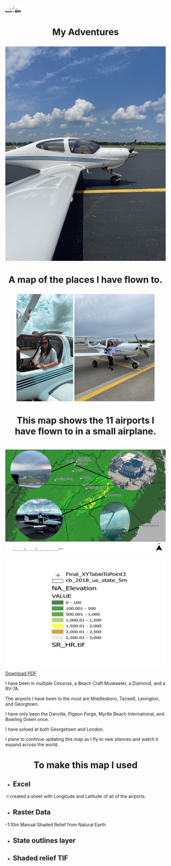 <img src="MyMark.jpg" width="10%" height="10%">

# <p align="center"> My Adventures
 
 ![Image of me](meinside.jpg)

# <p align="center"> A map of the places I have flown to.


<p align="center" width="100%">
    <img width="35.3%" src="me.jpg">
    <img width="50%" src="theone.jpg">
    
</p>


# <p align="center"> This map shows the 11 airports I have flown to in a small airplane. 


![Image of map](FinalMap.jpg) 

![Image of ledg](ledg.jpg)

[Download PDF](FinalMap.jpg)

I have been in multiple Cessnas, a Beach Craft Muskeeter, a Diamond, and a RV-7A.

The airports I have been to the most are Middlesboro, Tazwell, Lexington, and Georgtown.

I have only been the Danville, Pigeon Forge, Myrtle Beach International, and Bowling Green once.

I have soloed at both Georgetown and London.

I plane to continue updating this map as I fly to new plances and watch it expand across the world.



# <p align="center"> To make this map I used
* ## Excel

-I created a sheet with Longitude and Latitude of all of the airports.
* ## Raster Data
-1:10m Manual Shaded Relief from Natural Earth 
* ## State outlines layer
* ## Shaded relief TIF 


